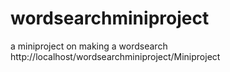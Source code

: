 # wordsearchminiproject
a miniproject on making a wordsearch
http://localhost/wordsearchminiproject/Miniproject
